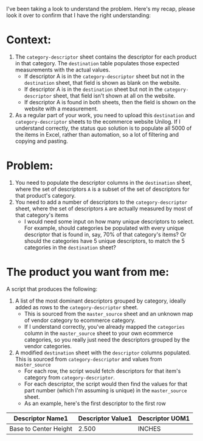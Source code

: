 I've been taking a look to understand the problem. Here's my recap, please look it over to confirm that I have the right understanding:

# Context:
1) The `category-descriptor` sheet contains the descriptor for each product in that category. The `destination` table populates those expected measurements with the actual values.
    - If descriptor A is in the `category-descriptor` sheet but not in the `destination` sheet, that field is shown as blank on the website.
    - If descriptor A is in the `destination` sheet but not in the `category-descriptor` sheet, that field isn't shown at all on the website.
    - If descriptor A is found in both sheets, then the field is shown on the website with a measurement.
2) As a regular part of your work, you need to upload this `destination` and `category-descriptor` sheets to the ecommerce website Unilog. If I understand correctly, the status quo solution is to populate all 5000 of the items in Excel, rather than automation, so a lot of filtering and copying and pasting.

# Problem:
1) You need to populate the descriptor columns in the `destination` sheet, where the set of descriptors `A` is a subset of the set of descriptors for that product's category.
2) You need to add a number of descriptors to the `category-descriptor` sheet, where the set of descriptors `A` are actually measured by most of that category's items
    - I would need some input on how many unique descriptors to select. For example, should categories be populated with every unique descriptor that is found in, say, 70% of that category's items? Or should the categories have 5 unique descriptors, to match the 5 categories in the `destination` sheet?

# The product you want from me:
A script that produces the following:
1) A list of the most dominant descriptors grouped by category, ideally added as rows to the `category-descriptor` sheet.
    - This is sourced from the `master_source` sheet and an unknown map of vendor category to ecommerce category.
    - If I understand correctly, you've already mapped the `categories` column in the `master_source` sheet to your own ecommerce categories, so you really just need the descriptors grouped by the vendor categories.
2) A modified `destination` sheet with the `descriptor` columns populated. This is sourced from `category-descriptor` and values from `master_source`
    - For each row, the script would fetch descriptors for that item's category from `category-descriptor`.
    - For each descriptor, the script would then find the values for that part number (which I'm assuming is unique) in the `master_source` sheet.
    - As an example, here's the first descriptor to the first row

| Descriptor Name1 | Descriptor Value1 | Descriptor UOM1
|--------------|-----------|------------|
| Base to Center Height | 2.500 | INCHES |